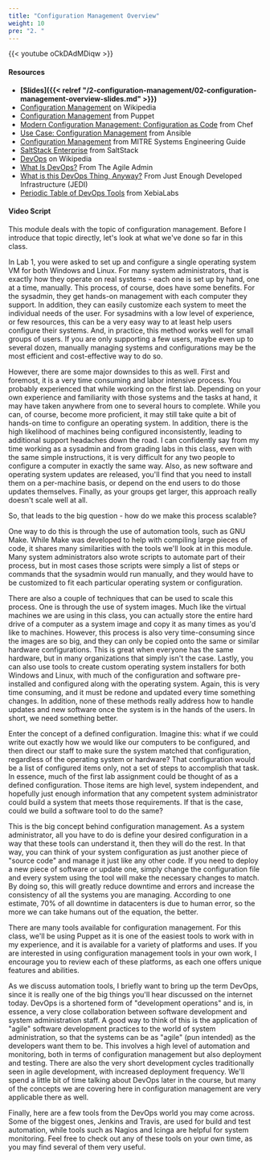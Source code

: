 ```yaml
---
title: "Configuration Management Overview"
weight: 10
pre: "2. "
---
```


{{< youtube oCkDAdMDiqw >}}

#### Resources

* **[Slides]({{< relref "/2-configuration-management/02-configuration-management-overview-slides.md" >}})**
* [Configuration Management](https://en.wikipedia.org/wiki/Configuration_management) on Wikipedia
* [Configuration Management](https://puppet.com/solutions/configuration-management) from Puppet
* [Modern Configuration Management: Configuration as Code](https://www.chef.io/configuration-management/) from Chef
* [Use Case: Configuration Management](https://www.ansible.com/use-cases/configuration-management) from Ansible
* [Configuration Management](https://www.mitre.org/publications/systems-engineering-guide/acquisition-systems-engineering/configuration-management) from MITRE Systems Engineering Guide
* [SaltStack Enterprise](https://saltstack.com/saltstack-enterprise/) from SaltStack
* [DevOps](https://en.wikipedia.org/wiki/DevOps) on Wikipedia
* [What Is DevOps?](https://theagileadmin.com/what-is-devops/) From The Agile Admin
* [What is this DevOps Thing, Anyway?](http://www.jedi.be/blog/2010/02/12/what-is-this-devops-thing-anyway/) From Just Enough Developed Infrastructure (JEDI)
* [Periodic Table of DevOps Tools](https://xebialabs.com/periodic-table-of-devops-tools/) from XebiaLabs

#### Video Script

This module deals with the topic of configuration management. Before I introduce that topic directly, let's look at what we've done so far in this class.

In Lab 1, you were asked to set up and configure a single operating system VM for both Windows and Linux. For many system administrators, that is exactly how they operate on real systems - each one is set up by hand, one at a time, manually. This process, of course, does have some benefits. For the sysadmin, they get hands-on management with each computer they support. In addition, they can easily customize each system to meet the individual needs of the user. For sysadmins with a low level of experience, or few resources, this can be a very easy way to at least help users configure their systems. And, in practice, this method works well for small groups of users. If you are only supporting a few users, maybe even up to several dozen, manually managing systems and configurations may be the most efficient and cost-effective way to do so.

However, there are some major downsides to this as well. First and foremost, it is a very time consuming and labor intensive process. You probably experienced that while working on the first lab. Depending on your own experience and familiarity with those systems and the tasks at hand, it may have taken anywhere from one to several hours to complete. While you can, of course, become more proficient, it may still take quite a bit of hands-on time to configure an operating system. In addition, there is the high likelihood of machines being configured inconsistently, leading to additional support headaches down the road. I can confidently say from my time working as a sysadmin and from grading labs in this class, even with the same simple instructions, it is very difficult for any two people to configure a computer in exactly the same way. Also, as new software and operating system updates are released, you'll find that you need to install them on a per-machine basis, or depend on the end users to do those updates themselves. Finally, as your groups get larger, this approach really doesn't scale well at all.

So, that leads to the big question - how do we make this process scalable?

One way to do this is through the use of automation tools, such as GNU Make. While Make was developed to help with compiling large pieces of code, it shares many similarities with the tools we'll look at in this module. Many system administrators also wrote scripts to automate part of their process, but in most cases those scripts were simply a list of steps or commands that the sysadmin would run manually, and they would have to be customized to fit each particular operating system or configuration.

There are also a couple of techniques that can be used to scale this process. One is through the use of system images. Much like the virtual machines we are using in this class, you can actually store the entire hard drive of a computer as a system image and copy it as many times as you'd like to machines. However, this process is also very time-consuming since the images are so big, and they can only be copied onto the same or similar hardware configurations. This is great when everyone has the same hardware, but in many organizations that simply isn't the case. Lastly, you can also use tools to create custom operating system installers for both Windows and Linux, with much of the configuration and software pre-installed and configured along with the operating system. Again, this is very time consuming, and it must be redone and updated every time something changes. In addition, none of these methods really address how to handle updates and new software once the system is in the hands of the users. In short, we need something better.

Enter the concept of a defined configuration. Imagine this: what if we could write out exactly how we would like our computers to be configured, and then direct our staff to make sure the system matched that configuration, regardless of the operating system or hardware? That configuration would be a list of configured items only, not a set of steps to accomplish that task. In essence, much of the first lab assignment could be thought of as a defined configuration. Those items are high level, system independent, and hopefully just enough information that any competent system administrator could build a system that meets those requirements. If that is the case, could we build a software tool to do the same?

This is the big concept behind configuration management. As a system administrator, all you have to do is define your desired configuration in a way that these tools can understand it, then they will do the rest. In that way, you can think of your system configuration as just another piece of "source code" and manage it just like any other code. If you need to deploy a new piece of software or update one, simply change the configuration file and every system using the tool will make the necessary changes to match. By doing so, this will greatly reduce downtime and errors and increase the consistency of all the systems you are managing. According to one estimate, 70% of all downtime in datacenters is due to human error, so the more we can take humans out of the equation, the better.

There are many tools available for configuration management. For this class, we'll be using Puppet as it is one of the easiest tools to work with in my experience, and it is available for a variety of platforms and uses. If you are interested in using configuration management tools in your own work, I encourage you to review each of these platforms, as each one offers unique features and abilities.

As we discuss automation tools, I briefly want to bring up the term DevOps, since it is really one of the big things you'll hear discussed on the internet today. DevOps is a shortened form of "development operations" and is, in essence, a very close collaboration between software development and system administration staff. A good way to think of this is the application of "agile" software development practices to the world of system administration, so that the systems can be as "agile" (pun intended) as the developers want them to be. This involves a high level of automation and monitoring, both in terms of configuration management but also deployment and testing. There are also the very short development cycles traditionally seen in agile development, with increased deployment frequency. We'll spend a little bit of time talking about DevOps later in the course, but many of the concepts we are covering here in configuration management are very applicable there as well.

Finally, here are a few tools from the DevOps world you may come across. Some of the biggest ones, Jenkins and Travis, are used for build and test automation, while tools such as Nagios and Icinga are helpful for system monitoring. Feel free to check out any of these tools on your own time, as you may find several of them very useful.
